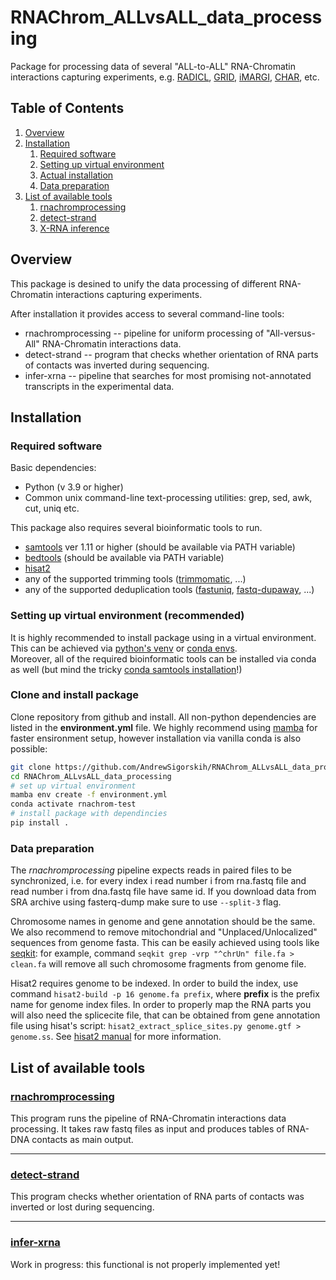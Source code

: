 # RNAChrom_ALLvsALL_data_processing

Package for processing data of several "ALL-to-ALL" RNA-Chromatin interactions capturing experiments, e.g. [RADICL](https://pubmed.ncbi.nlm.nih.gov/32094342/), [GRID](https://pubmed.ncbi.nlm.nih.gov/31175345/), [iMARGI](https://pubmed.ncbi.nlm.nih.gov/30718424/), [CHAR](https://pubmed.ncbi.nlm.nih.gov/29648534/), etc.

## Table of Contents
1. [Overview](#overview)
2. [Installation](#installation)
    1. [Required software](#software1)
    2. [Setting up virtual environment](#venv)
    3. [Actual installation](#install1)
    4. [Data preparation](#genomeprep)
3. [List of available tools](#tools)
    1. [rnachromprocessing](#rnachromprocessing)
    2. [detect-strand](#detect-strand)
    3. [X-RNA inference](#xrna)

<a name="overview"></a>
##  Overview
This package is desined to unify the data processing of different RNA-Chromatin interactions capturing experiments.

After installation it provides access to several command-line tools:
* rnachromprocessing -- pipeline for uniform processing of "All-versus-All" RNA-Chromatin interactions data. 
* detect-strand -- program that checks whether orientation of RNA parts of contacts was inverted during sequencing. 
* infer-xrna -- pipeline that searches for most promising not-annotated transcripts in the experimental data.

<a name="software1"></a>
## Installation
### Required software

Basic dependencies:

* Python (v 3.9 or higher)
* Common unix command-line text-processing utilities: grep, sed, awk, cut, uniq etc.

This package also requires several bioinformatic tools to run.

* [samtools](http://www.htslib.org/) ver 1.11 or higher (should be available via PATH variable)
* [bedtools](https://bedtools.readthedocs.io/en/latest/) (should be available via PATH variable)
* [hisat2](http://daehwankimlab.github.io/hisat2/)
* any of the supported trimming tools ([trimmomatic](https://academic.oup.com/bioinformatics/article/30/15/2114/2390096), ...)
* any of the supported deduplication tools ([fastuniq](https://journals.plos.org/plosone/article?id=10.1371/journal.pone.0052249), 
                                            [fastq-dupaway](https://github.com/AndrewSigorskih/fastq-dupaway), ...)

<a name="venv"></a>
### Setting up virtual environment (recommended)
It is highly recommended to install package using in a virtual environment. This can be achieved via [python's venv](https://docs.python.org/3/library/venv.html) or [conda envs](https://conda.io/projects/conda/en/latest/user-guide/tasks/manage-environments.html).<br> Moreover, all of the required bioinformatic tools can be installed via conda as well (but mind the tricky [conda samtools installation](https://www.biostars.org/p/455593/)!) 


<a name="install1"></a>
### Clone and install package
Clone repository from github and install. All non-python dependencies are listed in the <b>environment.yml</b> file. We highly recommend using [mamba](https://anaconda.org/conda-forge/mamba) for faster ensironment setup, however installation via vanilla conda is also possible:

```bash
git clone https://github.com/AndrewSigorskih/RNAChrom_ALLvsALL_data_processing.git
cd RNAChrom_ALLvsALL_data_processing
# set up virtual environment
mamba env create -f environment.yml
conda activate rnachrom-test
# install package with dependincies
pip install .
```

<a name="genomeprep"></a>
### Data preparation
The *rnachromprocessing* pipeline expects reads in paired files to be synchronized, i.e. for every index i read number i from rna.fastq file and read number i from dna.fastq file have same id. If you download data from SRA archive using fasterq-dump make sure to use `--split-3` flag.

Chromosome names in genome and gene annotation should be the same. We also recommend to remove mitochondrial and "Unplaced/Unlocalized" sequences from genome fasta. This can be easily achieved using tools like [seqkit](https://bioinf.shenwei.me/seqkit/): for example, command `seqkit grep -vrp "^chrUn" file.fa > clean.fa` will remove all such chromosome fragments from genome file.

Hisat2 requires genome to be indexed. In order to build the index, use command `hisat2-build -p 16 genome.fa prefix`, where **prefix** is the prefix name for genome index files. In order to properly map the RNA parts you will also need the splicecite file, that can be obtained from gene annotation file using hisat's script: `hisat2_extract_splice_sites.py genome.gtf > genome.ss`. See [hisat2 manual](http://daehwankimlab.github.io/hisat2/howto/#building-indexes) for more information.

<a name="tools"></a>
## List of available tools

### [rnachromprocessing](docs/rnachromprocessing/README.md)

This program runs the pipeline of RNA-Chromatin interactions data processing. It takes raw fastq files as input and produces tables of RNA-DNA contacts as main output.

---

### [detect-strand](docs/detect-strand/README.md)

This program checks whether orientation of RNA parts of contacts was inverted or lost during sequencing.

---

<a name="xrna"></a>
### [infer-xrna](docs/x-rna/README.md)

Work in progress: this functional is not properly implemented yet!
